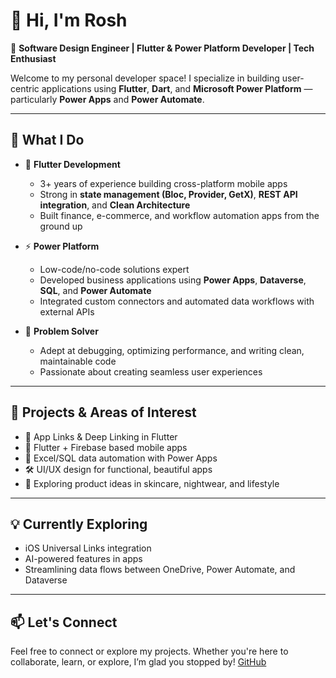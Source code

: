 # 👋 Hi, I'm Rosh
 
🎯 **Software Design Engineer | Flutter & Power Platform Developer | Tech Enthusiast**
 
Welcome to my personal developer space! I specialize in building user-centric applications using **Flutter**, **Dart**, and **Microsoft Power Platform** — particularly **Power Apps** and **Power Automate**.
 
---
 
## 💼 What I Do
 
- 🌟 **Flutter Development**  
  - 3+ years of experience building cross-platform mobile apps  
  - Strong in **state management (Bloc, Provider, GetX)**, **REST API integration**, and **Clean Architecture**  
  - Built finance, e-commerce, and workflow automation apps from the ground up
 
- ⚡ **Power Platform**  
  - Low-code/no-code solutions expert  
  - Developed business applications using **Power Apps**, **Dataverse**, **SQL**, and **Power Automate**  
  - Integrated custom connectors and automated data workflows with external APIs
 
- 🧠 **Problem Solver**  
  - Adept at debugging, optimizing performance, and writing clean, maintainable code  
  - Passionate about creating seamless user experiences
 
---
 
## 🚀 Projects & Areas of Interest
 
- 🔗 App Links & Deep Linking in Flutter  
- 📱 Flutter + Firebase based mobile apps  
- 🔄 Excel/SQL data automation with Power Apps  
- 🛠️ UI/UX design for functional, beautiful apps  
- 🧼 Exploring product ideas in skincare, nightwear, and lifestyle
 
---
 
## 💡 Currently Exploring
 
- iOS Universal Links integration  
- AI-powered features in apps  
- Streamlining data flows between OneDrive, Power Automate, and Dataverse

---
 
## 📫 Let's Connect
 
Feel free to connect or explore my projects. Whether you're here to collaborate, learn, or explore, I’m glad you stopped by!
 [GitHub](https://github.com/roshnirach)
